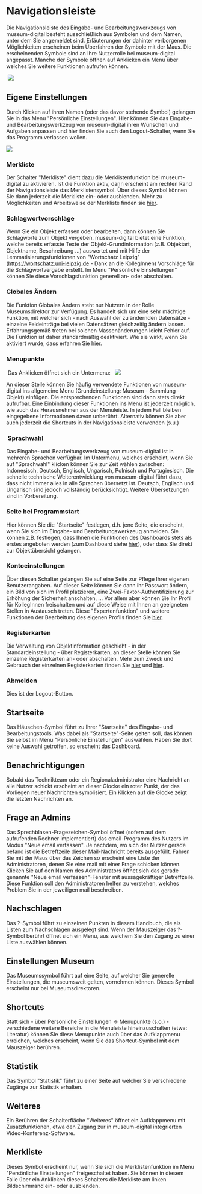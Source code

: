 Navigationsleiste
=================

Die Navigationsleiste des Eingabe- und Bearbeitungswerkzeugs von
museum-digital besteht ausschließlich aus Symbolen und dem Namen, unter
dem Sie angemeldet sind. Erläuterungen der dahinter verborgenen
Möglichkeiten erscheinen beim Überfahren der Symbole mit der Maus. Die
erscheinenden Symbole sind an Ihre Nutzerrolle bei museum-digital
angepasst. Manche der Symbole öffnen auf Anklicken ein Menu über welches
Sie weitere Funktionen aufrufen können.

 ![](../../assets/musdb/navigation/navigationsleiste.jpg)

Eigene Einstellungen
--------------------

Durch Klicken auf ihren Namen (oder das davor stehende Symbol) gelangen
Sie in das Menu \"Persönliche Einstellungen\". Hier können Sie das
Eingabe- und Bearbeitungswerkzeug von museum-digital ihren Wünschen und
Aufgaben anpassen und hier finden Sie auch den Logout-Schalter, wenn Sie
das Programm verlassen wollen.

![](../../assets/musdb/navigation/eigeneeinstellungen.jpg)

### Merkliste

Der Schalter \"Merkliste\" dient dazu die Merklistenfunktion bei
museum-digital zu aktivieren. Ist die Funktion aktiv, dann erscheint am
rechten Rand der Navigationsleiste das Merklistensymbol. Über dieses
Symbol können Sie dann jederzeit die Merkliste ein- oder ausblenden.
Mehr zu Möglichkeiten und Arbeitsweise der Merkliste finden sie
[hier](?lan=de&q=musdb/Objektdaten/Merkliste).

### Schlagwortvorschläge

Wenn Sie ein Objekt erfassen oder bearbeiten, dann können Sie
Schlagworte zum Objekt vergeben. museum-digital bietet eine Funktion,
welche bereits erfasste Texte der Objekt-Grundinformation (z.B.
Objektart, Objektname, Beschreibung \...) auswertet und mit Hilfe der
Lemmatisierungsfunktionen von \"Wortschatz Leipzig\"
(https://wortschatz.uni-leipzig.de - Dank an die KollegInnen) Vorschläge
für die Schlagwortvergabe erstellt. Im Menu \"Persönliche
Einstellungen\" können Sie diese Vorschlagsfunktion generell an- oder
abschalten.

### Globales Ändern

Die Funktion Globales Ändern steht nur Nutzern in der Rolle
Museumsdirektor zur Verfügung. Es handelt sich um eine sehr mächtige
Funktion, mit welcher sich - nach Auswahl der zu ändernden Datensätze -
einzelne Feldeinträge bei vielen Datensätzen gleichzeitig ändern lassen.
Erfahrungsgemäß treten bei solchen Massenänderungen leicht Fehler auf.
Die Funktion ist daher standardmäßig deaktiviert. Wie sie wirkt, wenn
Sie aktiviert wurde, dass erfahren Sie
[hier](?lan=de&q=musdb/Objektdaten/Globales%20%C3%84ndern).

### Menupunkte

 Das Anklicken öffnet sich ein Untermenu:
 
![](../../assets/musdb/navigation/menupunkte.jpg)

An dieser Stelle können Sie häufig verwendete Funktionen von museum-digital ins
allgemeine Menu (Grundeinstellung: Museum - Sammlung - Objekt) einfügen.
Die entsprechenden Funktionen sind dann stets direkt aufrufbar. Eine
Einbindung dieser Funktionen ins Menu ist jederzeit möglich, wie auch
das Herausnehmen aus der Menuleiste. In jedem Fall bleiben eingegebene
Informationen davon unberührt. Alternativ können Sie aber auch jederzeit
die Shortcuts in der Navigationsleiste verwenden (s.u.) 

###  Sprachwahl

Das Eingabe- und Bearbeitungswerkzeug von museum-digital ist in mehreren
Sprachen verfügbar. Im Untermenu, welches erscheint, wenn Sie auf
\"Sprachwahl\" klicken können Sie zur Zeit wählen zwischen: Indonesisch,
Deutsch, Englisch, Ungarisch, Polnisch und Portugiesisch. Die schnelle
technische Weiterentwicklung von museum-digital führt dazu, dass nicht
immer alles in alle Sprachen übersetzt ist. Deutsch, Englisch und
Ungarisch sind jedoch vollständig berücksichtigt. Weitere Übersetzungen
sind in Vorbereitung.

### Seite bei Programmstart

Hier können Sie die \"Startseite\" festlegen, d.h. jene Seite, die
erscheint, wenn Sie sich im Eingabe- und Bearbeitungswerkzeug anmelden.
Sie können z.B. festlegen, dass Ihnen die Funktionen des Dashboards
stets als erstes angeboten werden (zum Dashboard siehe
[hier](?lan=de&q=musdb/Besondere%20Seiten/Das%20Dashboard)), oder dass
Sie direkt zur Objektübersicht gelangen.

### Kontoeinstellungen

Über diesen Schalter gelangen Sie auf eine Seite zur Pflege Ihrer
eigenen Benutzerangaben. Auf dieser Seite können Sie dann ihr Passwort
ändern, ein Bild von sich im Profil platzieren, eine
Zwei-Faktor-Authentifizierung zur Erhöhung der Sicherheit anschalten,
\... Vor allem aber können Sie Ihr Profil für KollegInnen freischalten
und auf diese Weise mit Ihnen an geeigneten Stellen in Austausch treten.
Diese \"Expertenfunktion\" und weitere Funktionen der Bearbeitung des
eigenen Profils finden Sie
[hier](?lan=de&q=musdb/Besondere%20Seiten/Nutzerkonto).

### Registerkarten

Die Verwaltung von Objektinformation geschieht - in der
Standardeinstellung - über Registerkarten, an dieser Stelle können Sie
einzelne Registerkarten an- oder abschalten. Mehr zum Zweck und Gebrauch
der einzelnen Registerkarten finden Sie
[hier](?lan=de&q=musdb/Objektdaten/Objekte%20bearbeiten%20(1)) und
[hier](?lan=de&q=musdb/Objektdaten/Objekte%20bearbeiten%20(1)).

### Abmelden

Dies ist der Logout-Button.

Startseite
----------

Das Häuschen-Symbol führt zu Ihrer \"Startseite\" des Eingabe- und
Bearbeitungstools. Was dabei als \"Startseite\"-Seite gelten soll, das
können Sie selbst im Menu \"Persönliche Einstellungen\" auswählen. Haben
Sie dort keine Auswahl getroffen, so erscheint das Dashboard.

Benachrichtigungen
------------------

Sobald das Technikteam oder ein Regionaladministrator eine Nachricht an
alle Nutzer schickt erscheint an dieser Glocke ein roter Punkt, der das
Vorliegen neuer Nachrichten symolisiert. Ein Klicken auf die Glocke
zeigt die letzten Nachrichten an.

Frage an Admins
---------------

Das Sprechblasen-Fragezeichen-Symbol öffnet (sofern auf dem aufrufenden
Rechner implementiert) das email-Programm des Nutzers im Modus \"Neue
email verfassen\". Je nachdem, wo sich der Nutzer gerade befand ist die
Betreffzeile dieser Mail-Nachricht bereits ausgefüllt. Fahren Sie mit
der Maus über das Zeichen so erscheint eine Liste der Administratoren,
denen Sie eine mail mit einer Frage schicken können. Klicken Sie auf den
Namen des Administrators öffnet sich das gerade genannte \"Neue email
verfassen\"-Fenster mit aussagekräftiger Betreffzeile. Diese Funktion
soll den Administratoren helfen zu verstehen, welches Problem Sie in der
jeweiligen mail beschreiben.

Nachschlagen
------------

Das ?-Symbol führt zu einzelnen Punkten in diesem Handbuch, die als
Listen zum Nachschlagen ausgelegt sind. Wenn der Mauszeiger das ?-Symbol
berührt öffnet sich ein Menu, aus welchem Sie den Zugang zu einer Liste
auswählen können.

Einstellungen Museum
--------------------

Das Museumssymbol führt auf eine Seite, auf welcher Sie generelle
Einstellungen, die museumsweit gelten, vornehmen können. Dieses Symbol
erscheint nur bei Museumsdirektoren.

Shortcuts
---------

Statt sich - über Persönliche Einstellungen -\> Menupunkte (s.o.) -
verschiedene weitere Bereiche in die Menuleiste hineinzuschalten (etwa:
Literatur) können Sie diese Menupunkte auch über das Aufklappmenu
erreichen, welches erscheint, wenn Sie das Shortcut-Symbol mit dem
Mauszeiger berühren.

Statistik
---------

Das Symbol \"Statistik\" führt zu einer Seite auf welcher Sie
verschiedene Zugänge zur Statistik erhalten.

Weiteres
--------

Ein Berühren der Schalterfläche \"Weiteres\" öffnet ein Aufklappmenu mit
Zusatzfunktionen, etwa den Zugang zur in museum-digital integrierten
Video-Konferenz-Software.

Merkliste
---------

Dieses Symbol erscheint nur, wenn Sie sich die Merklistenfunktion im
Menu \"Persönliche Einstellungen\" freigeschaltet haben. Sie können in
diesem Falle über ein Anklicken dieses Schalters die Merkliste am linken
Bildschirmrand ein- oder ausblenden.

 
